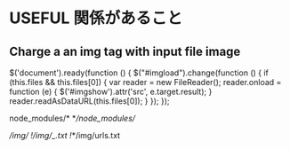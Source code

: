 # USEFUL 関係があること
## Charge a an img tag with input file image
$('document').ready(function () {
    $("#imgload").change(function () {
        if (this.files && this.files[0]) {
            var reader = new FileReader();
            reader.onload = function (e) {
                $('#imgshow').attr('src', e.target.result);
            }
            reader.readAsDataURL(this.files[0]);
        }
    });
});




node_modules/*
**/node_modules/*

**/img/*
!**/img/_.txt
!**/img/urls.txt